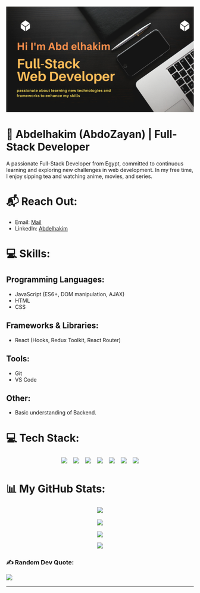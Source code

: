 <p> <img src="./profileREADME.png" alt="abdozayan"> </p>

# 👋 Abdelhakim (AbdoZayan) | Full-Stack Developer

A passionate Full-Stack Developer from Egypt, committed to continuous learning and exploring new challenges in web development. In my free time, I enjoy sipping tea and watching anime, movies, and series.

# 📬 Reach Out:

- Email: [Mail](mailto:abdozayan12@gmail.com)
- LinkedIn: [Abdelhakim](https://www.linkedin.com/in/abdozayan/)

# 💻 Skills:

## Programming Languages:
- JavaScript (ES6+, DOM manipulation, AJAX)
- HTML
- CSS

## Frameworks & Libraries:
- React (Hooks, Redux Toolkit, React Router)

## Tools:
- Git
- VS Code

## Other:
- Basic understanding of Backend.


# 💻 Tech Stack:

<div align="center">

  <img src="https://img.shields.io/badge/css3-%231572B6.svg?style=flat-square&logo=css3&logoColor=white" style="height:40px; margin: 6px;" />
  <img src="https://img.shields.io/badge/html5-%23E34F26.svg?style=flat-square&logo=html5&logoColor=white" style="height:40px; margin: 6px;" />
  <img src="https://img.shields.io/badge/javascript-%23323330.svg?style=flat-square&logo=javascript&logoColor=%23F7DF1E" style="height:40px; margin: 6px;" />
  <img src="https://img.shields.io/badge/figma-%23F24E1E.svg?style=flat-square&logo=figma&logoColor=white" style="height:40px; margin: 6px;" />
  <img src="https://img.shields.io/badge/react-%2320232a.svg?style=flat-square&logo=react&logoColor=%2361DAFB" style="height:40px; margin: 6px;" />
  <img src="https://img.shields.io/badge/redux-%23593d88.svg?style=flat-square&logo=redux&logoColor=white" style="height:40px; margin: 6px;" />
  <img src="https://img.shields.io/badge/postgresql-%23316192.svg?style=flat-square&logo=postgresql&logoColor=white" style="height:40px; margin: 6px;" />

</div>



# 📊 My GitHub Stats:
<div align="center" display="flex">
    <p>
        <a href="">
            <img align="center" src="https://github-readme-stats.vercel.app/api?username=abdozayan12&theme=radical&hide_border=false&include_all_commits=true&count_private=true&show_icons=true&custom_title=My%20GitHub%20Stats"/>
        </a>
    </p>
    <p>
        <a href="">
            <img align="center" src="https://github-readme-stats-sigma-five.vercel.app/api/top-langs/?username=abdozayan12&theme=react&line_height=40&hide=css"/>
        </a>
    </p>
    <p>
        <a href="">
            <img align="center" src="https://github-readme-streak-stats.herokuapp.com?user=abdozayan12&theme=radical&hide_border=false"/>
        </a>
    </p>
    <p align="center">
        <img src="https://github-profile-summary-cards.vercel.app/api/cards/profile-details?username=abdozayan12&theme=radical" />
    </p>
</div>

### ✍️ Random Dev Quote:

![](https://quotes-github-readme.vercel.app/api?type=horizontal&theme=dark)

---
